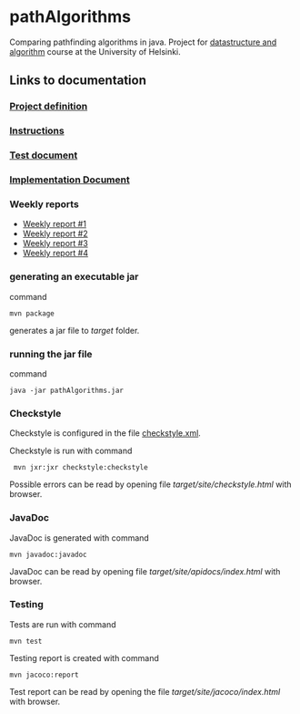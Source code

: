 # pathAlgorithms
Comparing pathfinding algorithms in java. Project for [datastructure and algorithm](https://tiralabra.github.io/2020_p1/index) course at the University of Helsinki.



## Links to documentation

### [Project definition](https://github.com/synesteesia/pathAlgorithms/blob/master/documentation/project_definition.md)
### [Instructions](https://github.com/synesteesia/pathAlgorithms/blob/master/documentation/Instructions.md)
### [Test document](https://github.com/synesteesia/pathAlgorithms/blob/master/documentation/testDocument.md)
### [Implementation Document](https://github.com/synesteesia/pathAlgorithms/blob/master/documentation/implementationDocument.md)



### Weekly reports

* [Weekly report #1](https://github.com/synesteesia/pathAlgorithms/blob/master/documentation/weeklyReports/Weekly_report_1.md)
* [Weekly report #2](https://github.com/synesteesia/pathAlgorithms/blob/master/documentation/weeklyReports/Weekly_report_2.md)
* [Weekly report #3](https://github.com/synesteesia/pathAlgorithms/blob/master/documentation/weeklyReports/Weekly_report_3.md)
* [Weekly report #4](https://github.com/synesteesia/pathAlgorithms/blob/master/documentation/weeklyReports/Weekly_report_4.md)

### generating an executable jar

command

```
mvn package
```

generates a jar file to _target_ folder.

### running the jar file

command

```
java -jar pathAlgorithms.jar
```

### Checkstyle

Checkstyle is configured in the file [checkstyle.xml](https://github.com/synesteesia/pathAlgorithms/blob/master/pathAlgorithms/checkstyle.xml).

Checkstyle is run with command


```
 mvn jxr:jxr checkstyle:checkstyle
```

Possible errors can be read by opening file _target/site/checkstyle.html_ with browser.

### JavaDoc

JavaDoc is generated with command

```
mvn javadoc:javadoc
```

JavaDoc can be read by opening file _target/site/apidocs/index.html_ with browser.

### Testing

Tests are run with command

```
mvn test
```
Testing report is created with command

```
mvn jacoco:report
```

Test report can be read by opening the file _target/site/jacoco/index.html_ with browser.



